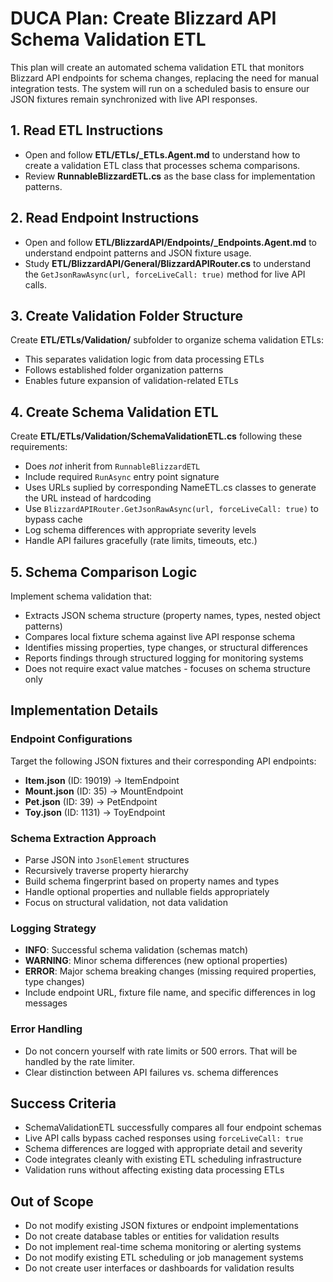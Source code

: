 # DUCA Plan: Create Blizzard API Schema Validation ETL

This plan will create an automated schema validation ETL that monitors Blizzard API endpoints for schema changes, replacing the need for manual integration tests. The system will run on a scheduled basis to ensure our JSON fixtures remain synchronized with live API responses.

## 1. Read ETL Instructions
- Open and follow **ETL/ETLs/_ETLs.Agent.md** to understand how to create a validation ETL class that processes schema comparisons.
- Review **RunnableBlizzardETL.cs** as the base class for implementation patterns.

## 2. Read Endpoint Instructions  
- Open and follow **ETL/BlizzardAPI/Endpoints/_Endpoints.Agent.md** to understand endpoint patterns and JSON fixture usage.
- Study **ETL/BlizzardAPI/General/BlizzardAPIRouter.cs** to understand the `GetJsonRawAsync(url, forceLiveCall: true)` method for live API calls.

## 3. Create Validation Folder Structure
Create **ETL/ETLs/Validation/** subfolder to organize schema validation ETLs:
- This separates validation logic from data processing ETLs
- Follows established folder organization patterns
- Enables future expansion of validation-related ETLs

## 4. Create Schema Validation ETL
Create **ETL/ETLs/Validation/SchemaValidationETL.cs** following these requirements:
- Does *not* inherit from `RunnableBlizzardETL`
- Include required `RunAsync` entry point signature
- Uses URLs suplied by corresponding NameETL.cs classes to generate the URL instead of hardcoding
- Use `BlizzardAPIRouter.GetJsonRawAsync(url, forceLiveCall: true)` to bypass cache
- Log schema differences with appropriate severity levels
- Handle API failures gracefully (rate limits, timeouts, etc.)

## 5. Schema Comparison Logic
Implement schema validation that:
- Extracts JSON schema structure (property names, types, nested object patterns)
- Compares local fixture schema against live API response schema
- Identifies missing properties, type changes, or structural differences
- Reports findings through structured logging for monitoring systems
- Does not require exact value matches - focuses on schema structure only

## Implementation Details

### Endpoint Configurations
Target the following JSON fixtures and their corresponding API endpoints:
- **Item.json** (ID: 19019) → ItemEndpoint
- **Mount.json** (ID: 35) → MountEndpoint
- **Pet.json** (ID: 39) → PetEndpoint
- **Toy.json** (ID: 1131) → ToyEndpoint

### Schema Extraction Approach
- Parse JSON into `JsonElement` structures
- Recursively traverse property hierarchy
- Build schema fingerprint based on property names and types
- Handle optional properties and nullable fields appropriately
- Focus on structural validation, not data validation

### Logging Strategy
- **INFO**: Successful schema validation (schemas match)
- **WARNING**: Minor schema differences (new optional properties)
- **ERROR**: Major schema breaking changes (missing required properties, type changes)
- Include endpoint URL, fixture file name, and specific differences in log messages

### Error Handling
- Do not concern yourself with rate limits or 500 errors. That will be handled by the rate limiter.
- Clear distinction between API failures vs. schema differences

## Success Criteria
- SchemaValidationETL successfully compares all four endpoint schemas
- Live API calls bypass cached responses using `forceLiveCall: true`
- Schema differences are logged with appropriate detail and severity
- Code integrates cleanly with existing ETL scheduling infrastructure
- Validation runs without affecting existing data processing ETLs

## Out of Scope
- Do not modify existing JSON fixtures or endpoint implementations
- Do not create database tables or entities for validation results
- Do not implement real-time schema monitoring or alerting systems
- Do not modify existing ETL scheduling or job management systems
- Do not create user interfaces or dashboards for validation results

